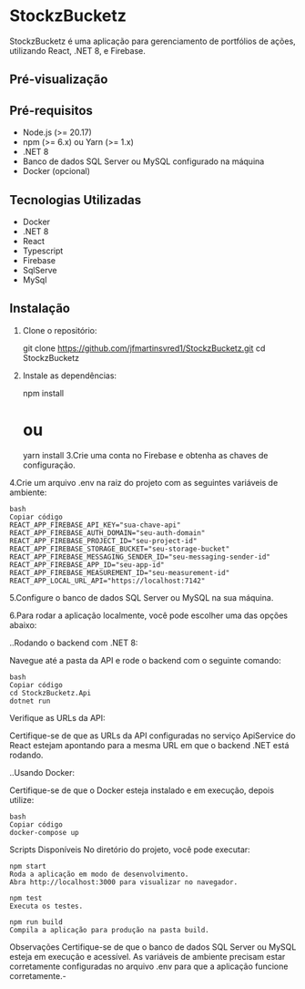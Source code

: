 # StockzBucketz

StockzBucketz é uma aplicação para gerenciamento de portfólios de ações, utilizando React, .NET 8, e Firebase.

## Pré-visualização


## Pré-requisitos

- Node.js (>= 20.17)
- npm (>= 6.x) ou Yarn (>= 1.x)
- .NET 8
- Banco de dados SQL Server ou MySQL configurado na máquina
- Docker (opcional)

## Tecnologias Utilizadas
 - Docker
 - .NET 8
 - React
 - Typescript
 - Firebase
 - SqlServe
 - MySql

## Instalação

1. Clone o repositório:

   git clone https://github.com/jfmartinsvred1/StockzBucketz.git
   cd StockzBucketz
2. Instale as dependências:

   npm install
   # ou
   yarn install
3.Crie uma conta no Firebase e obtenha as chaves de configuração.

4.Crie um arquivo .env na raiz do projeto com as seguintes variáveis de ambiente:

    bash
    Copiar código
    REACT_APP_FIREBASE_API_KEY="sua-chave-api"
    REACT_APP_FIREBASE_AUTH_DOMAIN="seu-auth-domain"
    REACT_APP_FIREBASE_PROJECT_ID="seu-project-id"
    REACT_APP_FIREBASE_STORAGE_BUCKET="seu-storage-bucket"
    REACT_APP_FIREBASE_MESSAGING_SENDER_ID="seu-messaging-sender-id"
    REACT_APP_FIREBASE_APP_ID="seu-app-id"
    REACT_APP_FIREBASE_MEASUREMENT_ID="seu-measurement-id"
    REACT_APP_LOCAL_URL_API="https://localhost:7142"
5.Configure o banco de dados SQL Server ou MySQL na sua máquina.

6.Para rodar a aplicação localmente, você pode escolher uma das opções abaixo:

 ..Rodando o backend com .NET 8:
  

  Navegue até a pasta da API e rode o backend com o seguinte comando:

    bash
    Copiar código
    cd StockzBucketz.Api
    dotnet run
  Verifique as URLs da API:

  Certifique-se de que as URLs da API configuradas no serviço ApiService do React estejam apontando para a mesma URL em que o backend .NET está rodando.

  ..Usando Docker:

  Certifique-se de que o Docker esteja instalado e em execução, depois utilize:

    bash
    Copiar código
    docker-compose up
  Scripts Disponíveis
  No diretório do projeto, você pode executar:

    npm start
    Roda a aplicação em modo de desenvolvimento.
    Abra http://localhost:3000 para visualizar no navegador.

    npm test
    Executa os testes.

    npm run build
    Compila a aplicação para produção na pasta build.

Observações
Certifique-se de que o banco de dados SQL Server ou MySQL esteja em execução e acessível.
As variáveis de ambiente precisam estar corretamente configuradas no arquivo .env para que a aplicação funcione corretamente.-
